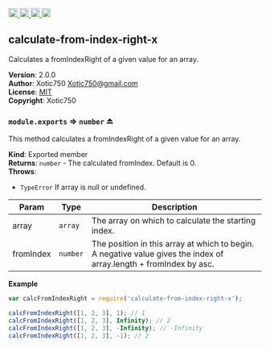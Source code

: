 <a href="https://travis-ci.org/Xotic750/calculate-from-index-right-x"
   title="Travis status">
<img
   src="https://travis-ci.org/Xotic750/calculate-from-index-right-x.svg?branch=master"
   alt="Travis status" height="18"/>
</a>
<a href="https://david-dm.org/Xotic750/calculate-from-index-right-x"
   title="Dependency status">
<img src="https://david-dm.org/Xotic750/calculate-from-index-right-x.svg"
   alt="Dependency status" height="18"/>
</a>
<a href="https://david-dm.org/Xotic750/calculate-from-index-right-x#info=devDependencies"
   title="devDependency status">
<img src="https://david-dm.org/Xotic750/calculate-from-index-right-x/dev-status.svg"
   alt="devDependency status" height="18"/>
</a>
<a href="https://badge.fury.io/js/calculate-from-index-right-x" title="npm version">
<img src="https://badge.fury.io/js/calculate-from-index-right-x.svg"
   alt="npm version" height="18"/>
</a>
<a name="module_calculate-from-index-right-x"></a>

## calculate-from-index-right-x
Calculates a fromIndexRight of a given value for an array.

**Version**: 2.0.0  
**Author**: Xotic750 <Xotic750@gmail.com>  
**License**: [MIT](&lt;https://opensource.org/licenses/MIT&gt;)  
**Copyright**: Xotic750  
<a name="exp_module_calculate-from-index-right-x--module.exports"></a>

### `module.exports` ⇒ <code>number</code> ⏏
This method calculates a fromIndexRight of a given value for an array.

**Kind**: Exported member  
**Returns**: <code>number</code> - The calculated fromIndex. Default is 0.  
**Throws**:

- <code>TypeError</code> If array is null or undefined.


| Param | Type | Description |
| --- | --- | --- |
| array | <code>array</code> | The array on which to calculate the starting index. |
| fromIndex | <code>number</code> | The position in this array at which to begin. A  negative value gives the index of array.length + fromIndex by asc. |

**Example**  
```js
var calcFromIndexRight = require('calculate-from-index-right-x');

calcFromIndexRight([1, 2, 3], 1); // 1
calcFromIndexRight([1, 2, 3], Infinity); // 2
calcFromIndexRight([1, 2, 3], -Infinity); // -Infinity
calcFromIndexRight([1, 2, 3], -1); // 2
```
